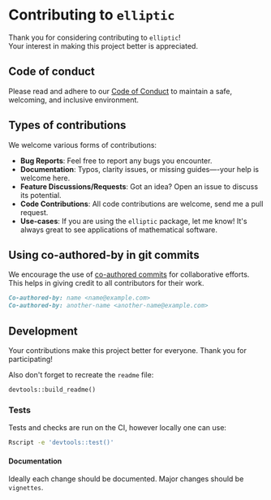 # Contributing to `elliptic`

Thank you for considering contributing to `elliptic`!  
Your interest in making this project better is appreciated.

## Code of conduct

Please read and adhere to our [Code of Conduct](CODE_OF_CONDUCT.md) to maintain
a safe, welcoming, and inclusive environment.

## Types of contributions

We welcome various forms of contributions:

- **Bug Reports**: Feel free to report any bugs you encounter.
- **Documentation**: Typos, clarity issues, or missing guides—-your help is
  welcome here.
- **Feature Discussions/Requests**: Got an idea? Open an issue to discuss its
  potential.
- **Code Contributions**: All code contributions are welcome, send me
  a pull request.
- **Use-cases**: If you are using the `elliptic` package, let me know!
  It's always great to see applications of mathematical software.


## Using co-authored-by in git commits

We encourage the use of [co-authored
commits](https://docs.github.com/en/github/committing-changes-to-your-project/creating-a-commit-with-multiple-authors)
for collaborative efforts.  This helps in giving credit to all
contributors for their work.

```markdown
Co-authored-by: name <name@example.com>
Co-authored-by: another-name <another-name@example.com>
```

## Development

Your contributions make this project better for everyone.  Thank you for
participating!

Also don't forget to recreate the `readme` file:
```{r eval=FALSE}
devtools::build_readme()
```

### Tests

Tests and checks are run on the CI, however locally one can use:

```bash
Rscript -e 'devtools::test()'
```

#### Documentation

Ideally each change should be documented.  Major changes should be `vignettes`.

